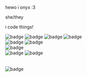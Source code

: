 hewo i onyx :3

she/they

i code things!

![badge](https://img.shields.io/badge/she-her-hotpink)
![badge](https://img.shields.io/badge/they-them-mediumpurple)
![badge](https://img.shields.io/badge/nya-nyas-hotpink)
![badge](https://img.shields.io/badge/awf-awfs-mediumpurple)
<br>
![badge](https://img.shields.io/badge/fox-girl-orange)
![badge](https://img.shields.io/badge/90s/2000s-nerd-deepskyblue)
<br>
![badge](https://img.shields.io/badge/stupid-bottom%20:3-hotpink)
<br>
![badge](https://img.shields.io/badge/rust-my%20beloved-burlywood)
![badge](https://img.shields.io/badge/lua-is%20cute-dodgerblue)
<br>
<br>
<br>
![badge](https://img.shields.io/badge/can%20you%20tell%20i%20love-shield%20badges-default)
